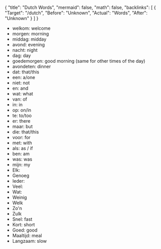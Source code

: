 {
	"title": "Dutch Words",
	"mermaid": false,
	"math": false,
	"backlinks": [
		{
			"Target": "/dutch",
			"Before": "Unknown",
			"Actual": "Words",
			"After": "Unknown"
		}
	]
}

- welkom: welcome
- morgen: morning
- middag: midday
- avond: evening
- nacht: night
- dag: day
- goedemorgen: good morning (same for other times of the day)
- avondeten: dinner
- dat: that/this
- een: a/one
- niet: not
- en: and
- wat: what
- van: of
- in: in
- op: on/in
- te: to/too
- er: there
- maar: but
- die: that/this
- voor: for
- met: with
- als: as / if
- ben: am
- was: was
- mijn: my
- Elk:
- Genoeg
- Ieder:
- Veel:
- Wat:
- Weinig
- Welk
- Zo'n
- Zulk
- Snel: fast
- Kort: short
- Goed: good
- Maaltijd: meal
- Langzaam: slow